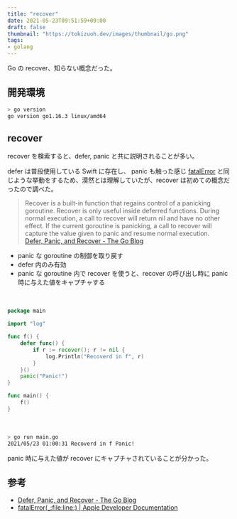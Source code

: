 ```yaml
---
title: "recover"
date: 2021-05-23T09:51:59+09:00
draft: false
thumbnail: "https://tokizuoh.dev/images/thumbnail/go.png"
tags:
- golang
---
```

  
Go の recover、知らない概念だった。  
  
<!--more-->  
  
## 開発環境  
  
```bash
> go version
go version go1.16.3 linux/amd64
```
  
## recover  
  
recover を検索すると、defer, panic と共に説明されることが多い。  
  
defer は普段使用している Swift に存在し、 panic も触った感じ [fatalError](https://developer.apple.com/documentation/swift/1538698-fatalerror) と同じような挙動をするため、漠然とは理解していたが、recover は初めての概念だったので調べた。  
  
> Recover is a built-in function that regains control of a panicking goroutine. Recover is only useful inside deferred functions. During normal execution, a call to recover will return nil and have no other effect. If the current goroutine is panicking, a call to recover will capture the value given to panic and resume normal execution.  
> [Defer, Panic, and Recover - The Go Blog](https://blog.golang.org/defer-panic-and-recover)  
  
- panic な goroutine の制御を取り戻す  
- defer 内のみ有効  
- panic な goroutine 内で recover を使うと、recover の呼び出し時に panic 時に与えた値をキャプチャする
  
　
  
```go
package main

import "log"

func f() {
	defer func() {
		if r := recover(); r != nil {
			log.Println("Recoverd in f", r)
		}
	}()
	panic("Panic!")
}

func main() {
	f()
}
```
  
　
  
```bash
> go run main.go
2021/05/23 01:00:31 Recoverd in f Panic!
```
  
panic 時に与えた値が recover にキャプチャされていることが分かった。  
  
## 参考  
  
- [Defer, Panic, and Recover - The Go Blog](https://blog.golang.org/defer-panic-and-recover)  
- [fatalError(_:file:line:) | Apple Developer Documentation](https://developer.apple.com/documentation/swift/1538698-fatalerror)  
  